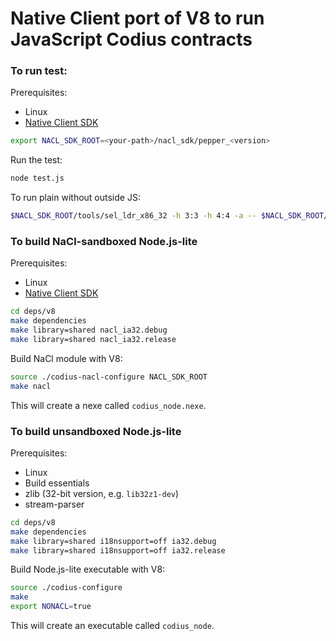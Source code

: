 Native Client port of V8 to run JavaScript Codius contracts
===

### To run test:

Prerequisites:
+ Linux
+ [Native Client SDK](https://developer.chrome.com/native-client/sdk/download)

```sh
export NACL_SDK_ROOT=<your-path>/nacl_sdk/pepper_<version>
```

Run the test:

```sh
node test.js
```

To run plain without outside JS:

```sh
$NACL_SDK_ROOT/tools/sel_ldr_x86_32 -h 3:3 -h 4:4 -a -- $NACL_SDK_ROOT/toolchain/linux_x86_glibc/x86_64-nacl/lib32/runnable-ld.so --library-path .:deps/v8/out/nacl_ia32.release/lib.target:$NACL_SDK_ROOT/ports/lib/glibc_x86_32/Release:$NACL_SDK_ROOT/toolchain/linux_x86_glibc/x86_64-nacl/lib32 ./codius_node.nexe
```

### To build NaCl-sandboxed Node.js-lite

Prerequisites:
+ Linux
+ [Native Client SDK](https://developer.chrome.com/native-client/sdk/download)

```sh
cd deps/v8
make dependencies
make library=shared nacl_ia32.debug
make library=shared nacl_ia32.release
```

Build NaCl module with V8:

```sh
source ./codius-nacl-configure NACL_SDK_ROOT
make nacl
```

This will create a nexe called `codius_node.nexe`.

### To build unsandboxed Node.js-lite

Prerequisites:
+ Linux
+ Build essentials
+ zlib (32-bit version, e.g. `lib32z1-dev`)
+ stream-parser

```sh
cd deps/v8
make dependencies
make library=shared i18nsupport=off ia32.debug
make library=shared i18nsupport=off ia32.release
```

Build Node.js-lite executable with V8:

```sh
source ./codius-configure
make
export NONACL=true
```

This will create an executable called `codius_node`.
